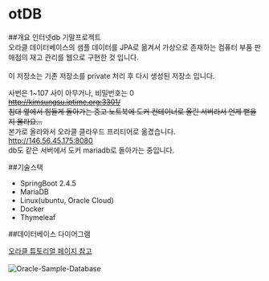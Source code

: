 # otDB
##개요
인터넷db 기말프로젝트<br>
오라클 데이터베이스의 샘플 데이터를 JPA로 옮겨서 가상으로 존재하는 컴퓨터 부품 판매점의 재고 관리를 웹으로 구현한 것 입니다. <br>
<br>
이 저장소는 기존 저장소를 private 처리 후 다시 생성된 저장소 입니다. <br>


사번은 1~107 사이 아무거나, 비밀번호는 0 <br>
~~http://kimsungsu.iptime.org:3301/~~
<br>
~~침대 옆에서 힘들게 돌아가는 중고 노트북에 도커 컨테이너로 올린 서버라서 언제 뻗을지 몰라요...~~<br>
본가로 올라와서 오라클 클라우드 프리티어로 옮겼습니다. <br>
http://146.56.45.175:8080 <br>
db도 같은 서버에서 도커 mariadb로 돌아가는 중입니다.

##기술스택
* SpringBoot 2.4.5
* MariaDB
* Linux(ubuntu, Oracle Cloud)
* Docker
* Thymeleaf

##데이터베이스 다이어그램

[오라클 튜토리얼 페이지 참고](https://www.oracletutorial.com/getting-started/oracle-sample-database/)
<br><br>
![Oracle-Sample-Database](https://user-images.githubusercontent.com/61815697/155689295-c9a21430-4891-416a-979f-e6f240e0c595.png)
